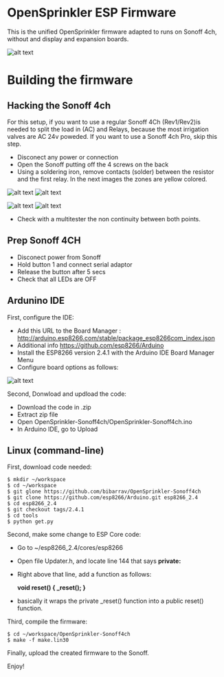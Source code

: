 # **OpenSprinkler ESP Firmware**

This is the unified OpenSprinkler firmware adapted to runs on Sonoff 4ch, without and display and expansion boards.

![alt text](https://raw.githubusercontent.com/bibarrav/OpenSprinkler-Sonoff4ch/master/sonoff4ch.jpg)

# Building the firmware

## Hacking the Sonoff 4ch

For this setup, if you want to use a regular Sonoff 4Ch (Rev1/Rev2)is needed to split the load in (AC) and Relays, because the most irrigation valves are AC 24v poweded.  If you want to use a Sonoff 4ch Pro, skip this step.

  - Disconect any power or connection
  - Open the Sonoff putting off the 4 screws on the back
  - Using a soldering iron, remove contacts (solder) between the resistor and the first relay.  In the next images the zones are yellow colored.
  
![alt text](https://raw.githubusercontent.com/bibarrav/OpenSprinkler-Sonoff4ch/master/sonoff4ch-front.jpg)
![alt text](https://raw.githubusercontent.com/bibarrav/OpenSprinkler-Sonoff4ch/master/sonoff4ch-front-zoom.jpg)

![alt text](https://raw.githubusercontent.com/bibarrav/OpenSprinkler-Sonoff4ch/master/sonoff4ch-back.jpg)
![alt text](https://raw.githubusercontent.com/bibarrav/OpenSprinkler-Sonoff4ch/master/sonoff4ch-back-zoom.jpg)

  - Check with a multitester the non continuity between both points.

## Prep Sonoff 4CH

  - Disconect power from Sonoff
  - Hold button 1 and connect serial adaptor
  - Release the button after 5 secs
  - Check that all LEDs are OFF

## Ardunino IDE

First, configure the IDE:
  - Add this URL to the Board Manager : http://arduino.esp8266.com/stable/package_esp8266com_index.json
  - Additional info https://github.com/esp8266/Arduino
  - Install the ESP8266 version 2.4.1 with the Arduino IDE Board Manager Menu
  - Configure board options as follows:
  
![alt text](https://raw.githubusercontent.com/bibarrav/OpenSprinkler-Sonoff4ch/master/Arduino-IDE-Config.PNG)

Second, Donwload and updload the code:
  - Download the code in .zip
  - Extract zip file
  - Open OpenSprinkler-Sonoff4ch/OpenSprinkler-Sonoff4ch.ino
  - In Arduino IDE, go to Upload

## Linux (command-line)

First, download code needed:

    $ mkdir ~/workspace
    $ cd ~/workspace
    $ git glone https://github.com/bibarrav/OpenSprinkler-Sonoff4ch
    $ git clone https://github.com/esp8266/Arduino.git esp8266_2.4
    $ cd esp8266_2.4
    $ git checkout tags/2.4.1
    $ cd tools
    $ python get.py

Second, make some change to ESP Core code:

  - Go to ~/esp8266_2.4/cores/esp8266
  - Open file Updater.h, and locate line 144 that says **private:**
  - Right above that line, add a function as follows:
    
      **void reset() { _reset(); }**
    
  - basically it wraps the private _reset() function into a public reset() function.  

Third, compile the firmware:

    $ cd ~/workspace/OpenSprinkler-Sonoff4ch
    $ make -f make.lin30

Finally, upload the created firmware to the Sonoff.
  
Enjoy!
